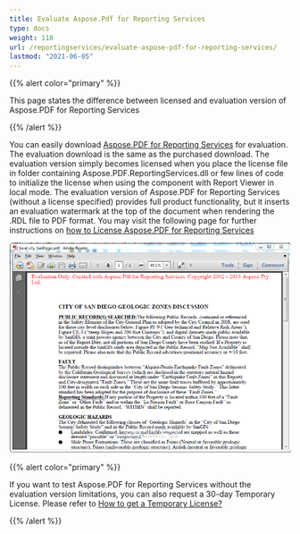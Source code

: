 ```yaml
---
title: Evaluate Aspose.Pdf for Reporting Services
type: docs
weight: 110
url: /reportingservices/evaluate-aspose-pdf-for-reporting-services/
lastmod: "2021-06-05"
---
```


{{% alert color="primary" %}}

This page states the difference between licensed and evaluation version of Aspose.PDF for Reporting Services

{{% /alert %}}

You can easily download [Aspose.PDF for Reporting Services](https://downloads.aspose.com/pdf/reportingservices) for evaluation. The evaluation download is the same as the purchased download. The evaluation version simply becomes licensed when you place the license file in folder containing Aspose.PDF.ReportingServices.dll or few lines of code to initialize the license when using the component with Report Viewer in local mode. The evaluation version of Aspose.PDF for Reporting Services (without a license specified) provides full product functionality, but it inserts an evaluation watermark at the top of the document when rendering the .RDL file to PDF format. You may visit the following page for further instructions on [how to License Aspose.PDF for Reporting Services](/pdf/reportingservices/license-aspose-pdf-for-reporting-services/)

![todo:image_alt_text](evaluate-aspose-pdf-for-reporting-services_1.png)

{{% alert color="primary" %}}

If you want to test Aspose.PDF for Reporting Services without the evaluation version limitations, you can also request a 30-day Temporary License. Please refer to [How to get a Temporary License?](<https://about.aspose.com/>)

{{% /alert %}}
